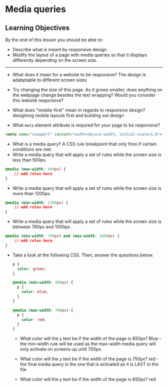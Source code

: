 # Media queries

## Learning Objectives

By the end of this lesson you should be able to:

- Describe what is meant by responsive design.
- Modify the layout of a page with media queries so that it displays differently depending on the screen size.

---

- What does it mean for a website to be responsive?
The design is adabptable to different screen sizes 

- Try changing the size of this page. As it grows smaller, does anything on the webpage change besides the text wrapping? Would you consider this website responsive?

- What does "mobile-first" mean in regards to responsive design?
desigining mobile layouts first and building out design

- What `meta` element attribute is required for your page to be responsive?
```html
<meta name="viewport" content="width=device-width, initial-scale=1.0">
```
- What is a media query?
  A CSS rule breakpoint that only fires if certain conditions are met.
- Write a media query that will apply a set of rules while the screen size is less than 500px.
```css
@media (max-width: 499px) {
    // add rules here 
}
```

- Write a media query that will apply a set of rules while the screen size is more than 1200px.
```css
@media (min-width: 1200px) {
    // add rules here 
}
```

- Write a media query that will apply a set of rules while the screen size is between 760px and 1000px.
```css
@media (min-width: 760px) and (max-width: 1000px) {
    // add rules here 
}
```

- Take a look at the following CSS. Then, answer the questions below.

  ```css
  p {
    color: green;
  }

  @media (min-width: 800px) {
    p {
      color: blue;
    }
  }

  @media (max-width: 700px) {
    p {
      color: red;
    }
  }
  ```

  - What color will the `p` text be if the width of the page is 850px?
   Blue - the min-width rule will be used as the max-width media query will only activate on screens up until 700px

  - What color will the `p` text be if the width of the page is 750px?
    red - the final media query is the one that is activated as it is LAST in the file
  - What color will the `p` text be if the width of the page is 650px?
  red
